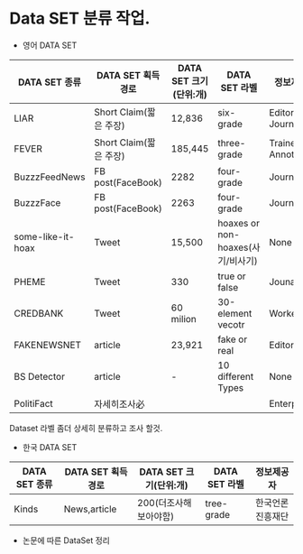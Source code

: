 # Data SET 분류 작업.

 * 영어 DATA SET 
 
|DATA SET 종류|DATA SET 획득경로|DATA SET 크기(단위:개)|DATA SET 라벨|정보제공자|
|------|---|---|---|---|
|LIAR|Short Claim(짧은 주장)|12,836|six-grade|Editor, Journalists|
|FEVER|Short Claim(짧은 주장)|185,445|three-grade|Trained Annotators|
|BuzzzFeedNews|FB post(FaceBook)|2282|four-grade|Journnalists|
|BuzzzFace|FB post(FaceBook)|2263|four-grade|Journnalists|
|some-like-it-hoax|Tweet|15,500|hoaxes or non-hoaxes(사기/비사기)|None|
|PHEME|Tweet|330|true or false|Jounarlists|
|CREDBANK|Tweet|60 milion|30-element vecotr|Workers|
|FAKENEWSNET|article|23,921|fake or real|Editors|
|BS Detector|article|-|10 different Types|None|
|PolitiFact|자세히조사必|||Enterprise|

 Dataset 라벨 좀더 상세히 분류하고 조사 할것.
 
 * 한국 DATA SET 

|DATA SET 종류|DATA SET 획득경로|DATA SET 크기(단위:개)|DATA SET 라벨|정보제공자|
|------|---|---|---|---|
|Kinds|News,article|200(더조사해보아야함)|tree-grade|한국언론진흥재단| 
 
 * 논문에 따른 DataSet 정리

